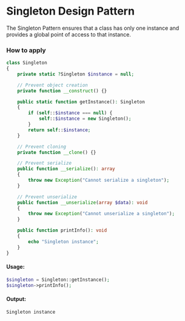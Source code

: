 # Singleton Design Pattern
The Singleton Pattern ensures that a class has only one instance and provides a global point of access to that instance.

### How to apply
```php
class Singleton
{
    private static ?Singleton $instance = null;

    // Prevent object creation
    private function __construct() {}

    public static function getInstance(): Singleton
    {
        if (self::$instance === null) {
            self::$instance = new Singleton();
        }
        return self::$instance;
    }

    // Prevent cloning
    private function __clone() {}

    // Prevent serialize
    public function __serialize(): array
    {
        throw new Exception("Cannot serialize a singleton");
    }

    // Prevent unserialize
    public function __unserialize(array $data): void
    {
        throw new Exception("Cannot unserialize a singleton");
    }

    public function printInfo(): void
    {
        echo "Singleton instance";
    }
}
```

#### Usage:
```php
$singleton = Singleton::getInstance();
$singleton->printInfo();
```

#### Output:
```txt
Singleton instance
```
